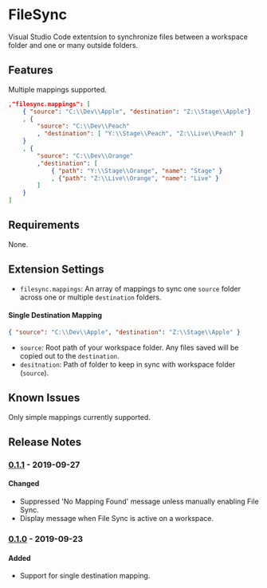 # FileSync

Visual Studio Code extentsion to synchronize files between a workspace folder and one or many outside folders.

## Features

Multiple mappings supported.

```json
,"filesync.mappings": [
	{ "source": "C:\\Dev\\Apple", "destination": "Z:\\Stage\\Apple"}
	, {
		"source": "C:\\Dev\\Peach"
		, "destination": [ "Y:\\Stage\\Peach", "Z:\\Live\\Peach" ]
	}
	, {
		"source": "C:\\Dev\\Orange"
		,"destination": [
			{ "path": "Y:\\Stage\\Orange", "name": "Stage" }
			, {"path": "Z:\\Live\\Orange", "name": "Live" }
		]
	}
]
```

## Requirements

None.

## Extension Settings

* `filesync.mappings`: An array of mappings to sync one `source` folder across one or multiple `destination` folders.

#### Single Destination Mapping
```json
{ "source": "C:\\Dev\\Apple", "destination": "Z:\\Stage\\Apple" }
```
* `source`: Root path of your workspace folder. Any files saved will be copied out to the `destination`.
* `desitnation`: Path of folder to keep in sync with workspace folder (`source`).

## Known Issues

Only simple mappings currently supported.

## Release Notes

### [0.1.1] - 2019-09-27
#### Changed
- Suppressed 'No Mapping Found' message unless manually enabling File Sync.
- Display message when File Sync is active on a workspace.

### [0.1.0] - 2019-09-23
#### Added
- Support for single destination mapping.

[0.1.1]: https://github.com/CatStarwind/FileSync/compare/v0.1.0...v0.1.1
[0.1.0]: https://github.com/CatStarwind/FileSync/releases/tag/v0.1.0
